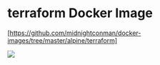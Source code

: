 # terraform Docker Image

[https://github.com/midnightconman/docker-images/tree/master/alpine/terraform]

[![](https://badge.imagelayers.io/midnightconman/terraform:latest.svg)](https://imagelayers.io/?images=midnightconman%2terraform:latest 'Get your own badge on imagelayers.io')
